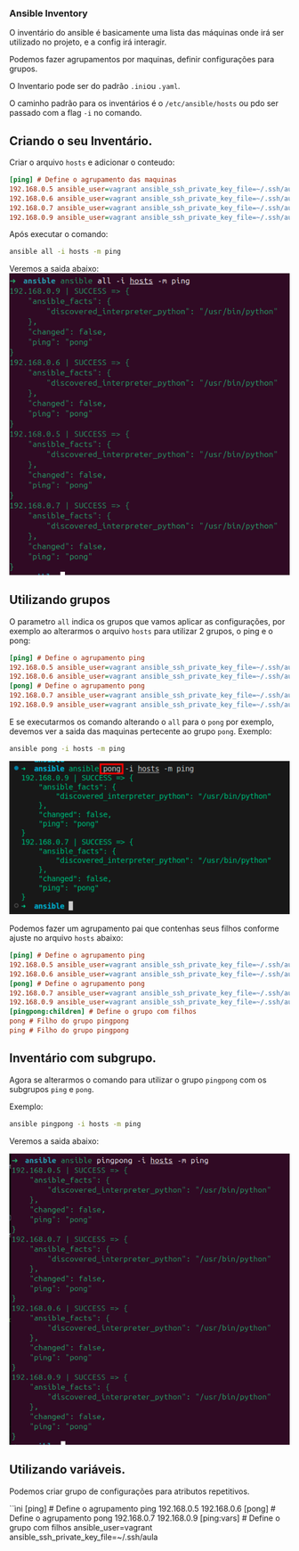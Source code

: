 ### Ansible Inventory

O inventário do ansible é basicamente uma lista das máquinas onde irá ser utilizado no projeto, e a config irá interagir.

Podemos fazer agrupamentos por maquinas, definir configurações para grupos.

O Inventario pode ser do padrão `.ini`ou `.yaml`.

O caminho padrão para os inventários é o `/etc/ansible/hosts` ou pdo ser passado com a flag `-i` no comando.

## **Criando o seu Inventário.**

Criar o arquivo `hosts` e adicionar o conteudo:

```ini
[ping] # Define o agrupamento das maquinas
192.168.0.5 ansible_user=vagrant ansible_ssh_private_key_file=~/.ssh/aula
192.168.0.6 ansible_user=vagrant ansible_ssh_private_key_file=~/.ssh/aula
192.168.0.7 ansible_user=vagrant ansible_ssh_private_key_file=~/.ssh/aula
192.168.0.9 ansible_user=vagrant ansible_ssh_private_key_file=~/.ssh/aula
```

Após executar o comando:
```bash
ansible all -i hosts -m ping
```

Veremos a saida abaixo:
![alt text](../imagens/ansible-ping.png)

## **Utilizando grupos**
O parametro `all` indica os grupos que vamos aplicar as configurações, por exemplo ao alterarmos o arquivo `hosts` para utilizar 2 grupos, o ping e o pong:

```ini
[ping] # Define o agrupamento ping
192.168.0.5 ansible_user=vagrant ansible_ssh_private_key_file=~/.ssh/aula
192.168.0.6 ansible_user=vagrant ansible_ssh_private_key_file=~/.ssh/aula
[pong] # Define o agrupamento pong
192.168.0.7 ansible_user=vagrant ansible_ssh_private_key_file=~/.ssh/aula
192.168.0.9 ansible_user=vagrant ansible_ssh_private_key_file=~/.ssh/aula
```

E se executarmos os comando alterando o `all` para o `pong` por exemplo, devemos ver a saida das maquinas pertecente ao grupo `pong`.
Exemplo: 
```bash
ansible pong -i hosts -m ping
```

![alt text](../imagens/ansible-grupo-pong.png)

Podemos fazer um agrupamento pai que contenhas seus filhos conforme ajuste no arquivo `hosts` abaixo:

```ini
[ping] # Define o agrupamento ping
192.168.0.5 ansible_user=vagrant ansible_ssh_private_key_file=~/.ssh/aula
192.168.0.6 ansible_user=vagrant ansible_ssh_private_key_file=~/.ssh/aula
[pong] # Define o agrupamento pong
192.168.0.7 ansible_user=vagrant ansible_ssh_private_key_file=~/.ssh/aula
192.168.0.9 ansible_user=vagrant ansible_ssh_private_key_file=~/.ssh/aula
[pingpong:children] # Define o grupo com filhos
pong # Filho do grupo pingpong
ping # Filho do grupo pingpong
```

## **Inventário com subgrupo.**

Agora se alterarmos o comando para utilizar o grupo `pingpong` com os subgrupos `ping` e `pong`.

Exemplo: 
```bash
ansible pingpong -i hosts -m ping
```

Veremos a saida abaixo:

![alt text](../imagens/ansible-pingpong-subgrupo.png)

## **Utilizando variáveis.**

Podemos criar grupo de configurações para atributos repetitivos.

``ìni
[ping] # Define o agrupamento ping
192.168.0.5 
192.168.0.6
[pong] # Define o agrupamento pong
192.168.0.7
192.168.0.9
[ping:vars] # Define o grupo com filhos
ansible_user=vagrant
ansible_ssh_private_key_file=~/.ssh/aula
```
